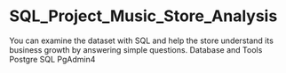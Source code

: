 # SQL_Project_Music_Store_Analysis
You can examine the dataset with SQL and help the store understand its business growth by answering simple questions.
Database and Tools
Postgre SQL
PgAdmin4
